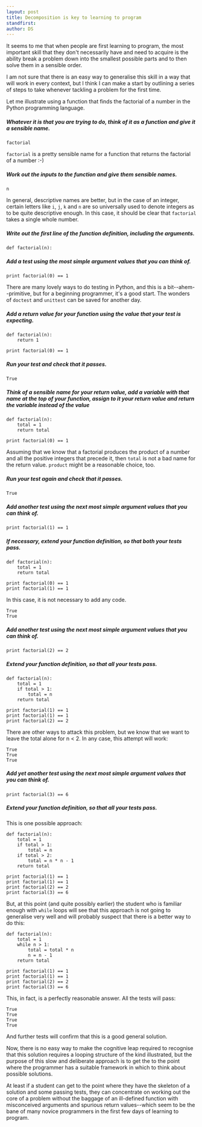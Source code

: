```yaml
---
layout: post
title: Decomposition is key to learning to program 
standfirst: 
author: DS
---
```

It seems to me that when people are first learning to program, the most important skill that they don't necessarily have and need to acquire is the ability break a problem down into the smallest possible parts and to then solve them in a sensible order.

I am not sure that there is an easy way to generalise this skill in a way that will work in every context, but I think I can make a start by outlining a series of steps to take whenever tackling a problem for the first time.

Let me illustrate using a function that finds the factorial of a number in the Python programming language.

##### Whatever it is that you are trying to do, think of it as a function and give it a sensible name.

    factorial

`factorial` is a pretty sensible name for a function that returns the factorial of a number :-)

##### Work out the inputs to the function and give them sensible names.

    n

In general, descriptive names are better, but in the case of an integer, certain letters like `i`, `j`, `k` and `n` are so universally used to denote integers as to be quite descriptive enough. In this case, it should be clear that `factorial` takes a single whole number.

##### Write out the first line of the function definition, including the arguments.

    def factorial(n):

##### Add a test using the most simple argument values that you can think of.

    print factorial(0) == 1

There are many lovely ways to do testing in Python, and this is a bit--ahem--primitive, but for a beginning programmer, it's a good start. The wonders of `doctest` and `unittest` can be saved for another day.

##### Add a return value for your function using the value that your test is expecting.

    def factorial(n):
        return 1

    print factorial(0) == 1

##### Run your test and check that it passes.

    True

##### Think of a sensible name for your return value, add a variable with that name at the top of your function, assign to it your return value and return the variable instead of the value

    def factorial(n):
        total = 1
        return total

    print factorial(0) == 1

Assuming that we know that a factorial produces the product of a number and all the positive integers that precede it, then `total` is not a bad name for the return value. `product` might be a reasonable choice, too.

##### Run your test again and check that it passes.

    True

##### Add another test using the next most simple argument values that you can think of.

    print factorial(1) == 1

##### If necessary, extend your function definition, so that both your tests pass.

    def factorial(n):
        total = 1
        return total

    print factorial(0) == 1
    print factorial(1) == 1

In this case, it is not necessary to add any code.

    True
    True

##### Add another test using the next most simple argument values that you can think of.

    print factorial(2) == 2

##### Extend your function definition, so that all your tests pass.

    def factorial(n):
        total = 1
        if total > 1:
            total = n
        return total

    print factorial(1) == 1
    print factorial(1) == 1
    print factorial(2) == 2

There are other ways to attack this problem, but we know that we want to leave the total alone for n < 2. In any case, this attempt will work:

    True
    True
    True

##### Add yet another test using the next most simple argument values that you can think of.

    print factorial(3) == 6

##### Extend your function definition, so that all your tests pass.

This is one possible approach:

    def factorial(n):
        total = 1
        if total > 1:
            total = n
        if total > 2:
            total = n * n - 1
        return total

    print factorial(1) == 1
    print factorial(1) == 1
    print factorial(2) == 2
    print factorial(3) == 6

But, at this point (and quite possibly earlier) the student who is familiar enough with `while` loops will see that this approach is not going to generalise very well and will probably suspect that there is a better way to do this:

    def factorial(n):
        total = 1
        while n > 1:
            total = total * n
            n = n - 1
        return total

    print factorial(1) == 1
    print factorial(1) == 1
    print factorial(2) == 2
    print factorial(3) == 6

This, in fact, is a perfectly reasonable answer. All the tests will pass:

    True
    True
    True
    True

And further tests will confirm that this is a good general solution.

Now, there is no easy way to make the cognitive leap required to recognise that this solution requires a looping structure of the kind illustrated, but the purpose of this slow and deliberate approach is to get the to the point where the programmer has a suitable framework in which to think about possible solutions.

At least if a student can get to the point where they have the skeleton of a solution and some passing tests, they can concentrate on working out the core of a problem without the baggage of an ill-defined function with misconceived arguments and spurious return values--which seem to be the bane of many novice programmers in the first few days of learning to program.


